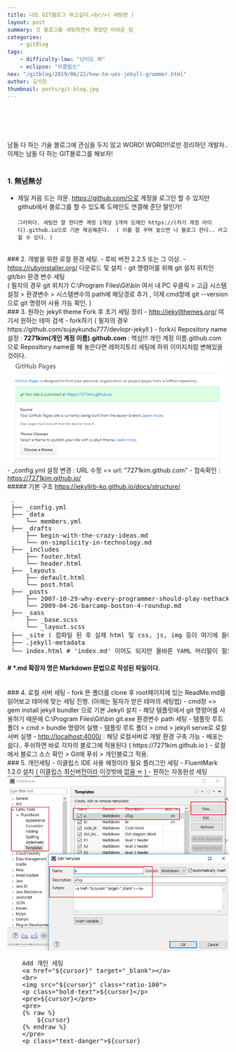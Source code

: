 ```yaml
---
title: 나도 GIT블로그 하고싶다.<br/>( 세팅편 )
layout: post
summary: 깃 블로그를 세팅하면서 겪었던 어려운 점
categories: 
    - gitBlog
tags: 
    - difficulty-low: "난이도 하"
    - eclipse: "이클립스"
nex: "/gitblog/2019/06/22/how-to-ues-jekyll-grammer.html"
author: 김석진
thumbnail: posts/git-blog.jpg
---
```

# <br/>
남들 다 하는 기술 블로그에 관심을 두지 않고  WORD! WORD!!!로만 정리하던 개발자..<br/>
이제는 남들 다 하는 GIT블로그를 해보자! 
<br/><br/>
### 1. 無념無상
- 제일 처음 드는 의문. https://github.com/으로 계정을 로그인 할 수 있지만 github에서 블로그를 할 수 있도록 도메인도 연결해 준단 말인가!
<br/><br/>
`그러하다.
세팅만 잘 한다면 계정 1개당 1개씩 도메인 https://(자기 계정 아이디).github.io으로 기본 제공해준다. 
( 이를 잘 꾸며 놓으면 나 블로그 한다.. 라고 할 수 있다. )`

<br/>
### 2. 개발을 위한 로컬 환경 세팅.
- 루비 버전 2.2.5 또는 그 이상.
- <a href="https://rubyinstaller.org/" target="_blank">https://rubyinstaller.org/</a> 다운로드 및 설치
- git 명령어를 위해 git 설치 위치인 git/bin 환경 변수 세팅 <br/>
( 필자의 경우 git 위치가 C:\Program Files\Git\bin 여서 내 PC 우클릭 > 고급 시스템 설정 > 환경변수 > 시스템변수의 path에 해당경로 추가 , 이제 cmd창에 git --version 으로 git 명령어 사용 가능 확인.  )
 
<br/>
### 3. 원하는 jekyll theme Fork 후 초기 세팅 정리
- <a href="http://jekyllthemes.org/" target="_blank">http://jekyllthemes.org/</a> 여기서 원하는  테마 검색
- fork하기 ( 필자의 경우 https://github.com/sujaykundu777/devlopr-jekyll )
- fork시 Repository name 설정 : <b> 7271kim(개인 계정 이름).github.com </b>
: 핵심!!! 개인 계정 이름.github.com 으로 Repository name를 해 놓은다면 레퍼지토리 세팅에 하위 이미지처럼 변해있을 것이다.
<img src="/assets/img/posts/yaml/github.png" class="ratio-100">
- _config.yml 설정 변경 : URL 수정  => url: "7271kim.github.com" 
- 접속확인 : <a href="https://7271kim.github.io/" target="_blank">https://7271kim.github.io/</a>

<br/>
##### 기본 구조 
<a href=" https://jekyllrb-ko.github.io/docs/structure/" target="_blank"> https://jekyllrb-ko.github.io/docs/structure/</a>
<pre>
 .
 ├── _config.yml
 ├── _data
     └── members.yml
 ├── _drafts
     ├── begin-with-the-crazy-ideas.md
     └── on-simplicity-in-technology.md
 ├── _includes
     ├── footer.html
     └── header.html
 ├── _layouts
     ├── default.html
     └── post.html
 ├── _posts
     ├── 2007-10-29-why-every-programmer-should-play-nethack.md
     └── 2009-04-26-barcamp-boston-4-roundup.md
 ├── _sass
     ├── _base.scss
     └── _layout.scss
 ├── _site ( 컴파일 된 후 실제 html 및 css, js, img 등이 여기에 들어가지만.. 서버단에서 일어남으로 이외 폴더만 있음 알아서 자동으로 되는 부분 )
 ├── .jekyll-metadata
 └── index.html # 'index.md' 이어도 되지만 올바른 YAML 머리말이 필요합니다
</pre>

#### # *.md 확장자 명은 Markdown 문법으로 작성된 파일이다.

<br/>
### 4. 로컬 서버 세팅
- fork 뜬 폴더를 clone 후 root페이지에 있는 ReadMe.md를 읽어보고 테마에 맞는 세팅 진행. (아래는 필자가 받은 테마의 세팅법)
- cmd창 => gem install jekyll bundler 으로 기본 Jekyll 설치 
- 해당 템플릿에서 git 명령어를 사용하기 때문에  C:\Program Files\Git\bin git.exe 환경변수 path 세팅
- 템플릿 루트 폴더 > cmd > bundle 명령어 실행 
- 템플릿 루트 폴더 > cmd > jekyll serve로 로컬서버 실행
- <a href="http://localhost:4000/" target="_blank"> http://localhost:4000/</a> : 해당 로컬서버로 개발 환경 구축 가능
- 배포는 쉽다.. 푸쉬하면 바로 각자의 블로그에 적용된다 ( https://7271kim.github.io )
- 로컬에서 블로그 소스 확인 > Git에 푸쉬 > 개인블로그 적용.

<br/>
### 5. 개인세팅 
- 이클립스 IDE 사용 예정이라 필요 플러그인 세팅
- FluentMark 1.2.0 설치 ( 이클립스 최신버전이라 이것밖에 없음 ㅠ )
- 원하는 자동완성 세팅 
<img src="/assets/img/posts/yaml/plugin.png" class="ratio-100">

<pre>
    Add 개인 세팅
    &lt;a href="${cursor}" target="_blank">&lt;/a> 
    &lt;br>
    &lt;img src="${cursor}" class="ratio-100">
    &lt;p class="bold-text">${cursor}&lt;/p>
    &lt;pre>${cursor}&lt;/pre>
    &lt;pre>
    &#123;% raw %}
        ${cursor}
    &#123;% endraw %}
    &lt;/pre>
    &lt;p class="text-danger">${cursor}</p>
</pre>

<br/>